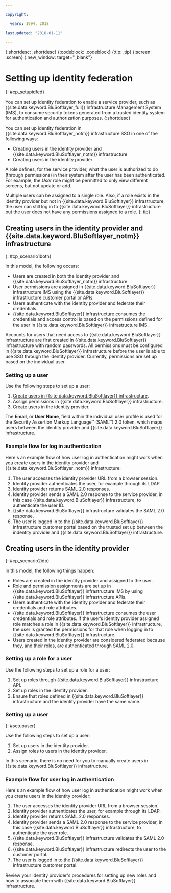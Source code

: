 ```yaml
---

copyright:

  years: 1994, 2018

lastupdated: "2018-01-11"

---
```


{:shortdesc: .shortdesc}
{:codeblock: .codeblock}
{:tip: .tip}
{:screen: .screen}
{:new_window: target="_blank"}

# Setting up identity federation
{: #cp_setupidfed}

You can set up identity federation to enable a service provider, such as {{site.data.keyword.BluSoftlayer_full}} Infrastructure Management System (IMS), to consume security tokens generated from a trusted identity system for authentication and authorization purposes.
{:shortdesc}

You can set up identity federation in {{site.data.keyword.BluSoftlayer_notm}} infrastructure SSO in one of the following ways:
* Creating users in the identity provider and {{site.data.keyword.BluSoftlayer_notm}} infrastructure
* Creating users in the identity provider

A role defines, for the service provider, what the user is authorized to do (through permissions) in their system after the user has been authenticated. For example, the *User* role might be permitted to only view different screens, but not update or add.

Multiple users can be assigned to a single role. Also, if a role exists in the identity provider but not in {{site.data.keyword.BluSoftlayer}} infrastructure, the user can still log in to {{site.data.keyword.BluSoftlayer}} infrastructure but the user does not have any permissions assigned to a role.
{: tip}


## Creating users in the identity provider and {{site.data.keyword.BluSoftlayer_notm}} infrastructure
{: #cp_scenario1both}

In this model, the following occurs:
* Users are created in both the identity provider and {{site.data.keyword.BluSoftlayer_notm}} infrastructure.
* User permissions are assigned in {{site.data.keyword.BluSoftlayer}} infrastructure IMS using the {{site.data.keyword.BluSoftlayer}} infrastructure customer portal or APIs.
* Users authenticate with the identity provider and federate their credentials.
* {{site.data.keyword.BluSoftlayer}} infrastructure consumes the credentials and access control is based on the permissions defined for the user in {{site.data.keyword.BluSoftlayer}} infrastructure IMS.

Accounts for users that need access to {{site.data.keyword.BluSoftlayer}} infrastructure are first created in {{site.data.keyword.BluSoftlayer}} infrastructure with random passwords. All permissions must be configured in {{site.data.keyword.BluSoftlayer}} infrastructure before the user is able to use SSO through the identity provider. Currently, permissions are set up based on the individual user.

### Setting up a user
Use the following steps to set up a user:

1. [Create users in {{site.data.keyword.BluSoftlayer}} infrastructure](/docs/customer-portal/cpmanacctadduser.html#customerportal_addusertocpacct).
2. Assign permissions in {{site.data.keyword.BluSoftlayer}} infrastructure.
3. Create users in the identity provider.

The **Email**, or **User Name**, field within the individual user profile is used for the Security Assertion Markup Language&trade;  (SAML&trade;) 2.0 token, which maps users between the identity provider and {{site.data.keyword.BluSoftlayer}} infrastructure.

### Example flow for log in authentication
Here's an example flow of how user log in authentication might work when you create users in the identity provider and {{site.data.keyword.BluSoftlayer_notm}} infrastructure:
1. The user accesses the identity provider URL from a browser session.
2. Identity provider authenticates the user, for example through its LDAP.
3. Identity provider returns SAML 2.0 responses.
4. Identity provider sends a SAML 2.0 response to the service provider, in this case {{site.data.keyword.BluSoftlayer}} infrastructure, to authenticate the user ID.
5. {{site.data.keyword.BluSoftlayer}} infrastructure validates the SAML 2.0 response.
6. The user is logged in to the {{site.data.keyword.BluSoftlayer}} infrastructure customer portal based on the trusted set up between the indentity provider and {{site.data.keyword.BluSoftlayer}} infrastructure.


## Creating users in the identity provider
{: #cp_scenario2idp}

In this model, the following things happen:
* Roles are created in the identity provider and assigned to the user.
* Role and permission assignments are set up in {{site.data.keyword.BluSoftlayer}} infrastructure IMS by using {{site.data.keyword.BluSoftlayer}} infrastructure APIs.
* Users authenticate with the identity provider and federate their credentials and role attributes.
* {{site.data.keyword.BluSoftlayer}} infrastructure consumes the user credentials and role attributes. If the user’s identity provider assigned role matches a role in {{site.data.keyword.BluSoftlayer}} infrastructure, the user is granted the permissions for that role when logging in to {{site.data.keyword.BluSoftlayer}} infrastructure.
* Users created in the identity provider are considered federated because they, and their roles, are authenticated through SAML 2.0.

### Setting up a role for a user
Use the following steps to set up a role for a user:

1. Set up roles through {{site.data.keyword.BluSoftlayer}} infrastructure API.
2. Set up roles in the identity provider.
3. Ensure that roles defined in {{site.data.keyword.BluSoftlayer}} infrastructure and the identity provider have the same name.

### Setting up a user
{: #setupuser}

Use the following steps to set up a user:

1. Set up users in the identity provider.
2. Assign roles to users in the identity provider.

In this scenario, there is no need for you to manually create users in {{site.data.keyword.BluSoftlayer}} infrastructure.

### Example flow for user log in authentication
Here's an example flow of how user log in authentication might work when you create users in the identity provider:
1. The user accesses the identity provider URL from a browser session.
2. Identity provider authenticates the user, for example through its LDAP.
3. Identity provider returns SAML 2.0 responses.
4. Identity provider sends a SAML 2.0 response to the service provider, in this case {{site.data.keyword.BluSoftlayer}} infrastructure, to authenticate the user role.
5. {{site.data.keyword.BluSoftlayer}} infrastructure validates the SAML 2.0 response.
6. {{site.data.keyword.BluSoftlayer}} infrastructure redirects the user to the customer portal.
7. The user is logged in to the {{site.data.keyword.BluSoftlayer}} infrastructure customer portal.

Review your identity provider's procedures for setting up new roles and how to associate them with {{site.data.keyword.BluSoftlayer}} infrastructure.
